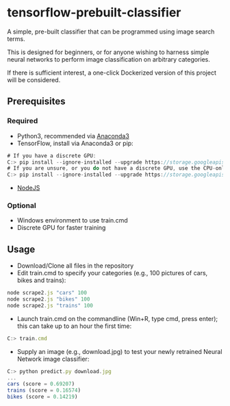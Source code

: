 # tensorflow-prebuilt-classifier
A simple, pre-built classifier that can be programmed using image search terms.

This is designed for beginners, or for anyone wishing to harness simple neural networks to perform image classification on arbitrary categories.

If there is sufficient interest, a one-click Dockerized version of this project will be considered.

## Prerequisites

### Required
* Python3, recommended via [Anaconda3](https://www.continuum.io/downloads)
* TensorFlow, install via Anaconda3 or pip:
```Javascript
# If you have a discrete GPU:
C:> pip install --ignore-installed --upgrade https://storage.googleapis.com/tensorflow/windows/gpu/tensorflow_gpu-1.0.0-cp35-cp35m-win_x86_64.whl 
# If you are unsure, or you do not have a discrete GPU, use the CPU-only version (will take longer to run):
C:> pip install --ignore-installed --upgrade https://storage.googleapis.com/tensorflow/windows/cpu/tensorflow-1.0.0-cp35-cp35m-win_x86_64.whl 
```
* [NodeJS](https://nodejs.org/en/download/)

### Optional
* Windows environment to use train.cmd
* Discrete GPU for faster training

## Usage

* Download/Clone all files in the repository
* Edit train.cmd to specify your categories (e.g., 100 pictures of cars, bikes and trains):
```Javascript
node scrape2.js "cars" 100
node scrape2.js "bikes" 100
node scrape2.js "trains" 100
```
* Launch train.cmd on the commandline (Win+R, type cmd, press enter); this can take up to an hour the first time:
```Javascript
C:> train.cmd
```
* Supply an image (e.g., download.jpg) to test your newly retrained Neural Network image classifier:
```Javascript
C:> python predict.py download.jpg
...
cars (score = 0.69207)
trains (score = 0.16574)
bikes (score = 0.14219)
```
